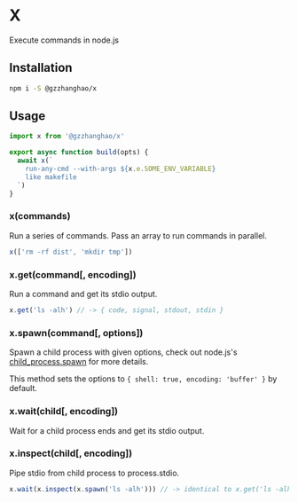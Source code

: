 # X

Execute commands in node.js

## Installation

```bash
npm i -S @gzzhanghao/x
```

## Usage

```javascript
import x from '@gzzhanghao/x'

export async function build(opts) {
  await x(`
    run-any-cmd --with-args ${x.e.SOME_ENV_VARIABLE}
    like makefile
  `)
}
```

### x(commands)

Run a series of commands. Pass an array to run commands in parallel.

```javascript
x(['rm -rf dist', 'mkdir tmp'])
```

### x.get(command[, encoding])

Run a command and get its stdio output.

```javascript
x.get('ls -alh') // -> { code, signal, stdout, stdin }
```

### x.spawn(command[, options])

Spawn a child process with given options, check out node.js's [child_process.spawn](https://nodejs.org/dist/latest-v7.x/docs/api/child_process.html#child_process_child_process_spawn_command_args_options) for more details.

This method sets the options to `{ shell: true, encoding: 'buffer' }` by default.

### x.wait(child[, encoding])

Wait for a child process ends and get its stdio output.

### x.inspect(child[, encoding])

Pipe stdio from child process to process.stdio.

```javascript
x.wait(x.inspect(x.spawn('ls -alh'))) // -> identical to x.get('ls -alh')
```
